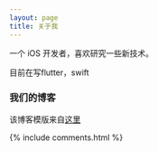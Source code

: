 ```yaml
---
layout: page
title: 关于我 
---
```


一个 iOS 开发者，喜欢研究一些新技术。

目前在写flutter，swift

<p>

<h3> 我们的博客 </h3>  

<p>

该博客模版来自<a target="_blank" href='https://github.com/leopardpan/leopardpan.github.io'>这里</a>

<p> 


{% include comments.html %}

